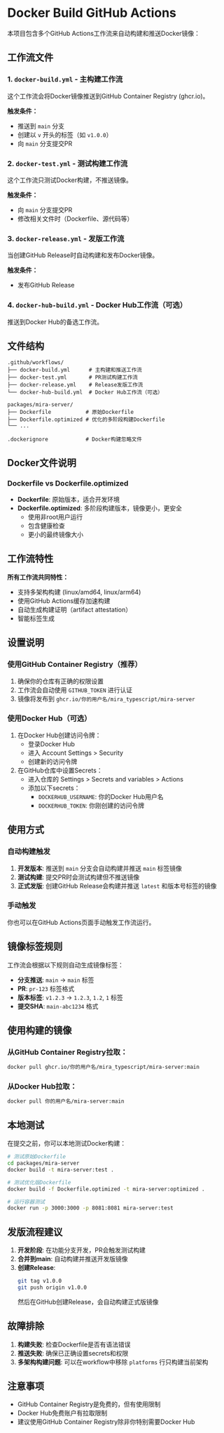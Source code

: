 # Docker Build GitHub Actions

本项目包含多个GitHub Actions工作流来自动构建和推送Docker镜像：

## 工作流文件

### 1. `docker-build.yml` - 主构建工作流
这个工作流会将Docker镜像推送到GitHub Container Registry (ghcr.io)。

**触发条件：**
- 推送到 `main` 分支
- 创建以 `v` 开头的标签（如 `v1.0.0`）
- 向 `main` 分支提交PR

### 2. `docker-test.yml` - 测试构建工作流
这个工作流只测试Docker构建，不推送镜像。

**触发条件：**
- 向 `main` 分支提交PR
- 修改相关文件时（Dockerfile、源代码等）

### 3. `docker-release.yml` - 发版工作流
当创建GitHub Release时自动构建和发布Docker镜像。

**触发条件：**
- 发布GitHub Release

### 4. `docker-hub-build.yml` - Docker Hub工作流（可选）
推送到Docker Hub的备选工作流。

## 文件结构

```
.github/workflows/
├── docker-build.yml      # 主构建和推送工作流
├── docker-test.yml       # PR测试构建工作流  
├── docker-release.yml    # Release发版工作流
└── docker-hub-build.yml  # Docker Hub工作流（可选）

packages/mira-server/
├── Dockerfile           # 原始Dockerfile
├── Dockerfile.optimized # 优化的多阶段构建Dockerfile
└── ...

.dockerignore            # Docker构建忽略文件
```

## Docker文件说明

### Dockerfile vs Dockerfile.optimized

- **Dockerfile**: 原始版本，适合开发环境
- **Dockerfile.optimized**: 多阶段构建版本，镜像更小，更安全
  - 使用非root用户运行
  - 包含健康检查
  - 更小的最终镜像大小

## 工作流特性

**所有工作流共同特性：**
- 支持多架构构建 (linux/amd64, linux/arm64)
- 使用GitHub Actions缓存加速构建
- 自动生成构建证明（artifact attestation）
- 智能标签生成

## 设置说明

### 使用GitHub Container Registry（推荐）
1. 确保你的仓库有正确的权限设置
2. 工作流会自动使用 `GITHUB_TOKEN` 进行认证
3. 镜像将发布到 `ghcr.io/你的用户名/mira_typescript/mira-server`

### 使用Docker Hub（可选）
1. 在Docker Hub创建访问令牌：
   - 登录Docker Hub
   - 进入 Account Settings > Security
   - 创建新的访问令牌
2. 在GitHub仓库中设置Secrets：
   - 进入仓库的 Settings > Secrets and variables > Actions
   - 添加以下secrets：
     - `DOCKERHUB_USERNAME`: 你的Docker Hub用户名
     - `DOCKERHUB_TOKEN`: 你刚创建的访问令牌

## 使用方式

### 自动构建触发

1. **开发版本**: 推送到 `main` 分支会自动构建并推送 `main` 标签镜像
2. **测试构建**: 提交PR时会测试构建但不推送镜像
3. **正式发版**: 创建GitHub Release会构建并推送 `latest` 和版本号标签的镜像

### 手动触发

你也可以在GitHub Actions页面手动触发工作流运行。

## 镜像标签规则

工作流会根据以下规则自动生成镜像标签：

- **分支推送**: `main` -> `main` 标签
- **PR**: `pr-123` 标签格式
- **版本标签**: `v1.2.3` -> `1.2.3`, `1.2`, `1` 标签
- **提交SHA**: `main-abc1234` 格式

## 使用构建的镜像

### 从GitHub Container Registry拉取：
```bash
docker pull ghcr.io/你的用户名/mira_typescript/mira-server:main
```

### 从Docker Hub拉取：
```bash
docker pull 你的用户名/mira-server:main
```

## 本地测试

在提交之前，你可以本地测试Docker构建：

```bash
# 测试原始Dockerfile
cd packages/mira-server
docker build -t mira-server:test .

# 测试优化版Dockerfile
docker build -f Dockerfile.optimized -t mira-server:optimized .

# 运行容器测试
docker run -p 3000:3000 -p 8081:8081 mira-server:test
```

## 发版流程建议

1. **开发阶段**: 在功能分支开发，PR会触发测试构建
2. **合并到main**: 自动构建并推送开发版镜像
3. **创建Release**: 
   ```bash
   git tag v1.0.0
   git push origin v1.0.0
   ```
   然后在GitHub创建Release，会自动构建正式版镜像

## 故障排除

1. **构建失败**: 检查Dockerfile是否有语法错误
2. **推送失败**: 确保已正确设置secrets和权限
3. **多架构构建问题**: 可以在workflow中移除 `platforms` 行只构建当前架构

## 注意事项

- GitHub Container Registry是免费的，但有使用限制
- Docker Hub免费账户有拉取限制
- 建议使用GitHub Container Registry除非你特别需要Docker Hub
